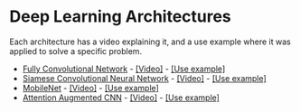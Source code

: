 # Deep Learning Architectures

Each architecture has a video explaining it, and a use example where it was applied to solve a specific problem. 

- [Fully Convolutional Network](https://github.com/initiativealmendra/DL-architectures/blob/master/FCN.py) - [[Video]](https://www.youtube.com/watch?v=uwTI4FgYP6U) - [[Use example]](https://github.com/betogaona7/FCN/blob/master/FCN.ipynb)
- [Siamese Convolutional Neural Network](https://github.com/initiativealmendra/DL-architectures/blob/master/SiameseCNN.py) - [[Video]](https://www.youtube.com/watch?v=-3JvnEqPpoA) - [[Use example]](https://github.com/betogaona7/face_recognition/blob/master/Recognition.ipynb)
- [MobileNet](https://github.com/initiativealmendra/DL-architectures/blob/master/MobileNet.py) - [[Video]](https://www.youtube.com/watch?v=Qx5zNiBXX_k) - [[Use example]](https://github.com/betogaona7/Natural_Scenes_Classification/blob/master/ImageScene.ipynb)
- [Attention Augmented CNN](https://github.com/initiativealmendra/DL-architectures/blob/master/AA-CNN.py) - [[Video]](https://www.youtube.com/watch?v=bJwYXdp_tEI) - [[Use example]](https://github.com/betogaona7/Distracted_Driver_Detection/blob/master/Pytorch.ipynb)